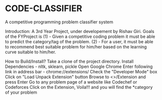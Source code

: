 # CODE-CLASSIFIER
A competitive programming problem classifier system 

Introduction: 
A 3rd Year Project, under developement by Rishav Giri.
Goals of the FYProject is 
  (1) - Given a competitive coding problem it must be able to predict the category/tag of the problem. 
  (2) - For a user, it must be able to recommend best suitable problem for him/her based on the learning curve suitable to him/her. 



How to Build/Install? 
 Take a clone of the project directory. 
 Install Dependencies - nltk, sklearn, pickle 
 Open Google Chrome
 Enter following link in address bar - chrome://extensions/ 
 Check the "Developer Mode" box 
 Click on "Load Unpack Extension" button
 Browse to <<Cloned Directory>>/Extension and press Enter 
 Go to any problem page of a website like Codechef or Codeforces 
 Click on the Extension, Voila!!! and you will find the *category of your problem 

